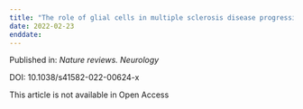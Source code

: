 ```yaml
---
title: "The role of glial cells in multiple sclerosis disease progression."
date: 2022-02-23
enddate:
---
```


Published in: *Nature reviews. Neurology*

DOI: 10.1038/s41582-022-00624-x

This article is not available in Open Access


